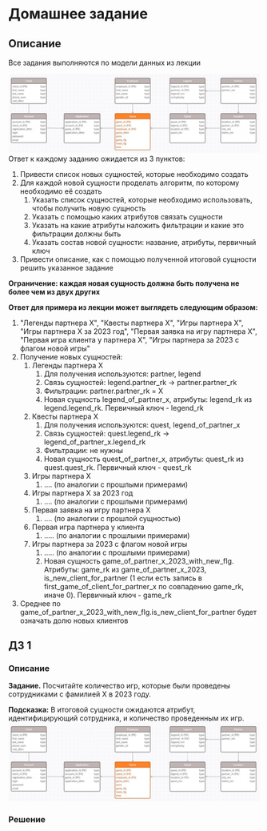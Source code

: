 # Домашнее задание

## Описание
Все задания выполняются по модели данных из лекции

![db_scheme.png](pictures/db_scheme.png)
Ответ к каждому заданию ожидается из 3 пунктов:

1. Привести список новых сущностей, которые необходимо создать
2. Для каждой новой сущности проделать алгоритм, по которому необходимо её создать
   1.  Указать список сущностей, которые необходимо использовать, чтобы получить новую сущность
   2. Указать с помощью каких атрибутов связать сущности
   3. Указать на какие атрибуты наложить фильтрации и какие это фильтрации должны быть
   4. Указать состав новой сущности: название, атрибуты, первичный ключ
3. Привести описание, как с помощью полученной итоговой сущности решить указанное задание

**Ограничение: каждая новая сущность должна быть получена не более чем из двух других**

**Ответ для примера из лекции может выглядеть следующим образом:**
1. "Легенды партнера Х", "Квесты партнера Х", "Игры партнера Х", "Игры партнера X за 2023 год", "Первая заявка на игру партнера Х", "Первая игра клиента у партнера Х", "Игры партнера за 2023 с флагом новой игры"
2. Получение новых сущностей:
   1. Легенды партнера Х
      1. Для получения используются: partner, legend
      2. Связь сущностей: legend.partner_rk -> partner.partner_rk
      3. Фильтрации: partner.partner_rk = X
      4. Новая сущность legend_of_partner_x, атрибуты: legend_rk из legend.legend_rk. Первичный ключ - legend_rk
   2. Квесты партнера Х
      1. Для получения используются: quest, legend_of_partner_x
      2. Связь сущностей: quest.legend_rk -> legend_of_partner_x.legend_rk
      3. Фильтрации: не нужны
      4. Новая сущность quest_of_partner_x, атрибуты: quest_rk из quest.quest_rk. Первичный ключ - quest_rk
   3. Игры партнера Х
      1. .... (по аналогии с прошлыми примерами)
   4. Игры партнера X за 2023 год
      1. .... (по аналогии с прошлыми примерами)
   5. Первая заявка на игру партнера Х
      1. .... (по аналогии с прошлой сущностью)
   6. Первая игра партнера у клиента
      1. ..... (по аналогии с прошлыми примерами)
   7. Игры партнера за 2023 с флагом новой игры
      1. ..... (по аналогии с прошлыми примерами)
      2. Новая сущность game_of_partner_x_2023_with_new_flg. Атрибуты: game_rk из game_of_partner_x_2023, is_new_client_for_partner (1 если есть запись в first_game_of_client_for_partner_x по совпадению game_rk, иначе 0). Первичный ключ - game_rk
3. Среднее по game_of_partner_x_2023_with_new_flg.is_new_client_for_partner будет означать долю новых клиентов


## ДЗ 1
### Описание
**Задание.** Посчитайте количество игр, которые были проведены сотрудниками с фамилией X в 2023 году.

**Подсказка:** В итоговой сущности ожидаются атрибут, идентифицирующий сотрудника, и количество проведенным их игр.
![db_scheme.png](pictures%2Fdb_scheme.png)
### Решение



